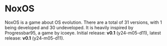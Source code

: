 # NoxOS

NoxOS is a game about OS evolution. There are a total of 31 versions, with 1 being developed and 30 undeveloped. It is heavily inspired by Progressbar95, a game by icoeye. Initial release: **v0.1** (y24-m05-d11), latest release: **v0.1** (y24-m05-d11).
